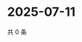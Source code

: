 # 2025-07-11

共 0 条

<!-- BEGIN ZHIHUVIDEO -->
<!-- 最后更新时间 Fri Jul 11 2025 19:11:00 GMT+0800 (China Standard Time) -->

<!-- END ZHIHUVIDEO -->
